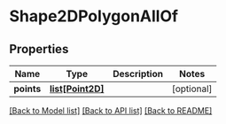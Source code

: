 # Shape2DPolygonAllOf

## Properties
Name | Type | Description | Notes
------------ | ------------- | ------------- | -------------
**points** | [**list[Point2D]**](Point2D.md) |  | [optional] 

[[Back to Model list]](../README.md#documentation-for-models) [[Back to API list]](../README.md#documentation-for-api-endpoints) [[Back to README]](../README.md)


